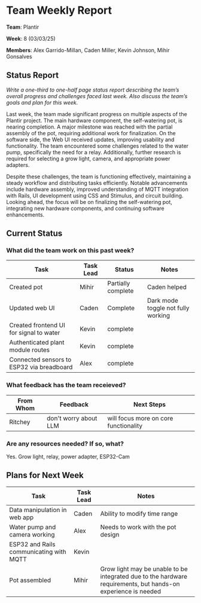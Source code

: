 # Team Weekly Report

**Team**: Plantir

**Week**: 8 (03/03/25)

**Members**: Alex Garrido-Millan, Caden Miller, Kevin Johnson, Mihir Gonsalves


## Status Report

*Write a one-third to one-half page status report describing the team’s overall progress and challenges faced last week. Also discuss the team’s goals and plan for this week.*

Last week, the team made significant progress on multiple aspects of the Plantir project. The main hardware component, the self-watering pot,
is nearing completion. A major milestone was reached with the partial assembly of the pot, requiring additional work for finalization. On the
software side, the Web UI received updates, improving usability and functionality. The team encountered some challenges related to the water
pump, specifically the need for a relay. Additionally, further research is required for selecting a grow light, camera, and appropriate power
adapters. 

Despite these challenges, the team is functioning effectively, maintaining a steady workflow and distributing tasks efficiently. Notable
advancements include hardware assembly, improved understanding of MQTT integration with Rails, UI development using CSS and Stimulus, and
circuit building. Looking ahead, the focus will be on finalizing the self-watering pot, integrating new hardware components, and continuing
software enhancements.


## Current Status

### What did the team work on this past week?

| Task | Task Lead | Status | Notes |
| ---- | --------- | ------ | ----- |
|Created pot|Mihir|Partially complete|Caden helped|
|Updated web UI|Caden|Complete|Dark mode toggle not fully working|
|Created frontend UI for signal to water|Kevin|complete|       |
|Authenticated plant module routes|Kevin|complete|       |
|Connected sensors to ESP32 via breadboard|Alex|complete|       |


### What feedback has the team receieved?

| From Whom | Feedback | Next Steps |
| --------- | -------- | ---------- |
|Ritchey|don't worry about LLM|will focus more on core functionality|

### Are any resources needed? If so, what?
Yes.
Grow light, relay, power adapter, ESP32-Cam
## Plans for Next Week

| Task | Task Lead | Notes |
| ---- | --------- | ----- |
|Data manipulation in web app|Caden|Ability to modify time range|
|Water pump and camera working|Alex|Needs to work with the pot design|
|ESP32 and Rails communicating with MQTT|Kevin|       |
|Pot assembled|Mihir|Grow light may be unable to be integrated due to the hardware requirements, but hands-on experience is needed|